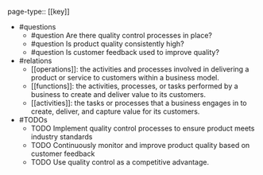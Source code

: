 page-type:: [[key]]
- #questions
	- #question Are there quality control processes in place?
	- #question Is product quality consistently high?
	- #question Is customer feedback used to improve quality?
- #relations
	- [[operations]]: the activities and processes involved in delivering a product or service to customers within a business model.
	- [[functions]]: the activities, processes, or tasks performed by a business to create and deliver value to its customers.
	- [[activities]]: the tasks or processes that a business engages in to create, deliver, and capture value for its customers.
- #TODOs
	- TODO Implement quality control processes to ensure product meets industry standards
	- TODO  Continuously monitor and improve product quality based on customer feedback
	- TODO  Use quality control as a competitive advantage.

